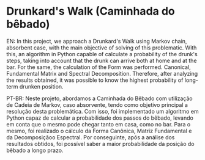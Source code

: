 # Drunkard's Walk (Caminhada do bêbado)

EN: In this project, we approach a Drunkard's Walk using
Markov chain, absorbent case, with the main objective of solving
of this problematic. With this, an algorithm in Python capable of
calculate a probability of the drunk's steps, taking into account that the drunk can
arrive both at home and at the bar. For the same, the calculation of the Form was performed.
Canonical, Fundamental Matrix and Spectral Decomposition. Therefore,
after analyzing the results obtained, it was possible to know the highest probability of
long-term drunken position.

PT-BR: Neste projeto, abordamos a Caminhada do Bêbado com utilização de
Cadeia de Markov, caso absorvente, tendo como objetivo principal a resolução
desta problemática. Com isso, foi implementado um algoritmo em Python capaz de
calcular a probabilidade dos passos do bêbado, levando em conta que o mesmo pode
chegar tanto em casa, como no bar. Para o mesmo, foi realizado o cálculo da Forma
Canônica, Matriz Fundamental e da Decomposiçãoo Espectral. Por conseguinte,
após a análise dos resultados obtidos, foi possível saber a maior probabilidade da
posição do bêbado a longo prazo.

